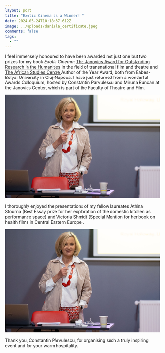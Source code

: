 ```yaml
---
layout: post
title: "Exotic Cinema is a Winner! "
date: 2024-05-24T10:18:37.612Z
image: ../uploads/daniela_certificate.jpeg
comments: false
tags:
  - ""
---
```

I feel immensely honoured to have been awarded not just one but two prizes for my book *Exotic Cinema*: [The Janovics Award for Outstanding Research in the Humanities](https://teatrufilm.ubbcluj.ro/cercetare/centre-de-cercetare/janovics-center-for-screen-and-performing-arts-studies/) in the field of transnational film and theatre and [The African Studies Centre ](https://cestaf.centre.ubbcluj.ro)Author of the Year Award, both from Babes-Bolyai University in Cluj-Napoca. I have just returned from a wonderful Awards Colloquium, hosted by Constantin Pârvulescu and Miruna Runcan at the Janovics Center, which is part of the Faculty of Theatre and Film. 

![](../uploads/danielajanovics_centre.jpeg)

I thoroughly enjoyed the presentations of my fellow laureates Athina Stourna (Best Essay prize for her exploration of the domestic kitchen as performance space) and Victoria Shmidt (Special Mention for her book on health films in Central Eastern Europe). 

![](../uploads/daniela_best_shot.jpeg)

Thank you, [](<>)Constantin Pârvulescu, for organising such a truly inspiring event and for your warm hospitality.